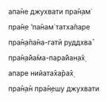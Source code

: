 апа̄не джухвати пра̄н̣ам̇

пра̄н̣е ’па̄нам̇ татха̄паре

пра̄н̣а̄па̄на-гатӣ руддхва̄

пра̄н̣а̄йа̄ма-пара̄йан̣а̄х̣

апаре нийата̄ха̄ра̄х̣

пра̄н̣а̄н пра̄н̣ешу джухвати
